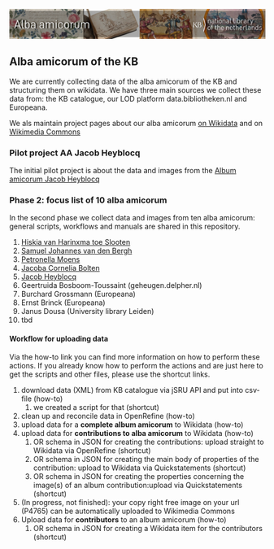 ![Banner alba](/images/AlbaAmicorumKB_BannerWikimedia_EN.jpg)

## Alba amicorum of the KB

We are currently collecting data of the alba amicorum of the KB and structuring them on wikidata. We have three main sources we collect these data from: the KB catalogue, our LOD platform data.bibliotheken.nl and Europeana. 

We als maintain project pages about our alba amicorum [on Wikidata](https://www.wikidata.org/wiki/Wikidata:WikiProject_Alba_amicorum_National_Library_of_the_Netherlands) and on [Wikimedia Commons](https://commons.wikimedia.org/wiki/Category:Alba_amicorum_from_Koninklijke_Bibliotheek)

### Pilot project AA Jacob Heyblocq
The initial pilot project is about the data and images from the [Album amicorum Jacob Heyblocq](alba/AA-Jacob-Heyblocq) 

### Phase 2: focus list of 10 alba amicorum
In the second phase we collect data and images from ten alba amicorum: general scripts, workflows and manuals are shared in this repository. 
1. [Hiskia van Harinxma toe Slooten](https://www.wikidata.org/wiki/Wikidata:WikiProject_Alba_amicorum_National_Library_of_the_Netherlands/Hiskia_van_Harinxma)
1. [Samuel Johannes van den Bergh](https://www.wikidata.org/wiki/Wikidata:WikiProject_Alba_amicorum_National_Library_of_the_Netherlands/Samuel_Johannes_van_den_Bergh)
1. [Petronella Moens](https://www.wikidata.org/wiki/Wikidata:WikiProject_Alba_amicorum_National_Library_of_the_Netherlands/Petronella_Moens)
1. [Jacoba Cornelia Bolten](https://www.wikidata.org/wiki/Wikidata:WikiProject_Alba_amicorum_National_Library_of_the_Netherlands/Jacoba_Cornelia_Bolten)
1. [Jacob Heyblocq](https://www.wikidata.org/wiki/Wikidata:WikiProject_Alba_amicorum_National_Library_of_the_Netherlands/Jacob_Heyblocq)
1. Geertruida Bosboom-Toussaint (geheugen.delpher.nl)
1. Burchard Grossmann (Europeana)
1. Ernst Brinck (Europeana)
1. Janus Dousa (University library Leiden)
1. tbd

#### Workflow for uploading data
Via the how-to link you can find more information on how to perform these actions. If you already know how to perform the actions and are just here to get the scripts and other files, please use the shortcut links. 

1. download data (XML) from KB catalogue via jSRU API and put into csv-file (how-to)
    1. we created a script for that (shortcut) 
1. clean up and reconcile data in OpenRefine (how-to)
1. upload data for a **complete album amicorum** to Wikidata (how-to)
1. upload data for **contributions to alba amicorum** to Wikidata (how-to)
    1. OR schema in JSON for creating the contributions: upload straight to Wikidata via OpenRefine (shortcut) 
    1. OR schema in JSON for creating the main body of properties of the contribution: upload to Wikidata via Quickstatements (shortcut)
    1. OR schema in JSON for creating the properties concerning the image(s) of an album contribution:upload via Quickstatements (shortcut)
1. (In progress, not finished): your copy right free image on your url (P4765) can be automatically uploaded to Wikimedia Commons
1. Upload data for **contributors** to an album amicorum (how-to)
    1. OR schema in JSON for creating a Wikidata item for the contributors (shortcut)
